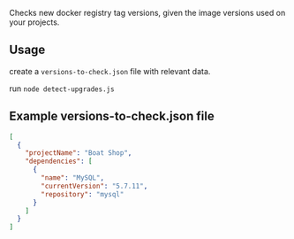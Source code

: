 Checks new docker registry tag versions, given the image versions used on your projects.

## Usage

create a `versions-to-check.json` file with relevant data.

run `node detect-upgrades.js`

## Example versions-to-check.json file

```json
[
  {
    "projectName": "Boat Shop",
    "dependencies": [
      {
        "name": "MySQL",
        "currentVersion": "5.7.11",
        "repository": "mysql"
      }
    ]
  }
]
```